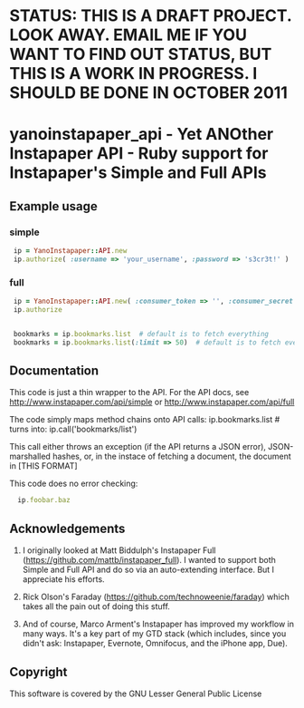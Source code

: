 # STATUS: THIS IS A DRAFT PROJECT.  LOOK AWAY.  EMAIL ME IF YOU WANT TO FIND OUT STATUS, BUT THIS IS A WORK IN PROGRESS.  I SHOULD BE DONE IN OCTOBER 2011

# yanoinstapaper_api - Yet ANOther Instapaper API - Ruby support for Instapaper's Simple and Full APIs

## Example usage

### simple
```ruby
 ip = YanoInstapaper::API.new
 ip.authorize( :username => 'your_username', :password => 's3cr3t!' )
``` 

### full

```ruby
 ip = YanoInstapaper::API.new( :consumer_token => '', :consumer_secret => '')
 ip.authorize


 bookmarks = ip.bookmarks.list  # default is to fetch everything
 bookmarks = ip.bookmarks.list(:limit => 50)  # default is to fetch everything
```

## Documentation

  This code is just a thin wrapper to the API.  For the API docs, see
  http://www.instapaper.com/api/simple or
  http://www.instapaper.com/api/full

  The code simply maps method chains onto API calls:
  ip.bookmarks.list # turns into: ip.call('bookmarks/list')

  This call either throws an exception (if the API returns a JSON
  error), JSON-marshalled hashes, or, in the instace of fetching a
  document, the document in [THIS FORMAT]

  This code does no error checking:

```ruby
  ip.foobar.baz
```

## Acknowledgements

1. I originally looked at Matt Biddulph's Instapaper Full
(https://github.com/mattb/instapaper_full).  I wanted to support both
Simple and Full API and do so via an auto-extending interface.  But I
appreciate his efforts.

2. Rick Olson's Faraday (https://github.com/technoweenie/faraday) which
takes all the pain out of doing this stuff.

3. And of course, Marco Arment's Instapaper has improved my workflow
in many ways.  It's a key part of my GTD stack (which includes, since
you didn't ask: Instapaper, Evernote, Omnifocus, and the iPhone app,
Due).

## Copyright

This software is covered by the GNU Lesser General Public License 

